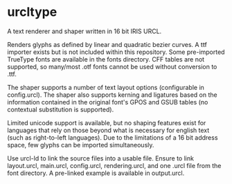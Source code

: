 # urcltype

A text renderer and shaper written in 16 bit IRIS URCL.

Renders glyphs as defined by linear and quadratic bezier curves. A ttf importer exists but is not included within this repository. Some pre-imported TrueType fonts are available in the fonts directory. CFF tables are not supported, so many/most .otf fonts cannot be used without conversion to .ttf.

The shaper supports a number of text layout options (configurable in config.urcl). The shaper also supports kerning and ligatures based on the information contained in the original font's GPOS and GSUB tables (no contextual substitution is supported).

Limited unicode support is available, but no shaping features exist for languages that rely on those beyond what is necessary for english text (such as right-to-left languages). Due to the limitations of a 16 bit address space, few glyphs can be imported simultaneously.

Use urcl-ld to link the source files into a usable file. Ensure to link layout.urcl, main.urcl, config.urcl, rendering.urcl, and one .urcl file from the font directory. A pre-linked example is available in output.urcl.